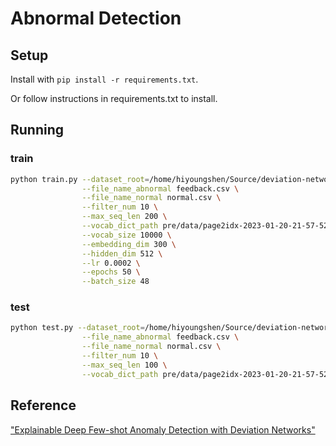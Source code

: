 # Abnormal Detection

## Setup 

Install with `pip install -r requirements.txt`.

Or follow instructions in requirements.txt to install.

## Running

### train 

```bash
python train.py --dataset_root=/home/hiyoungshen/Source/deviation-network-fliggy/data/datasets/ \
                --file_name_abnormal feedback.csv \
                --file_name_normal normal.csv \
                --filter_num 10 \
                --max_seq_len 200 \
                --vocab_dict_path pre/data/page2idx-2023-01-20-21-57-52.json \
                --vocab_size 10000 \
                --embedding_dim 300 \
                --hidden_dim 512 \
                --lr 0.0002 \
                --epochs 50 \
                --batch_size 48
```

### test

```bash
python test.py --dataset_root=/home/hiyoungshen/Source/deviation-network-fliggy/data/datasets/ \
                --file_name_abnormal feedback.csv \
                --file_name_normal normal.csv \
                --filter_num 10 \
                --max_seq_len 100 \
                --vocab_dict_path pre/data/page2idx-2023-01-20-21-57-52.json
```

## Reference

["Explainable Deep Few-shot Anomaly Detection with Deviation Networks"](https://arxiv.org/abs/2108.00462)